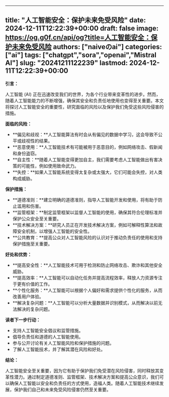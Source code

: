 
---
title: "人工智能安全：保护未来免受风险"
date: 2024-12-11T12:22:39+00:00
draft: false
image: https://og.g0f.cn/api/og?title=人工智能安全：保护未来免受风险
authors: ["naiveのai"]
categories: ["ai"]
tags: ["chatgpt","sora","openai","Mistral AI"]
slug: "20241211122239"
lastmod: 2024-12-11T12:22:39+00:00
---
**引言：**

人工智能 (AI) 正在迅速改变我们的世界，为各个行业带来变革性的进步。然而，随着人工智能能力的不断增强，确保其安全和负责任地使用也变得至关重要。本文将探讨人工智能安全的重要性，研究面临的风险以及保护我们免受这些风险侵害的措施。

**面临的风险：**

* **偏见和歧视：**人工智能算法有时会从有偏见的数据中学习，这会导致不公平或歧视性的结果。
* **恶意使用：**人工智能技术有可能被用于恶意目的，例如网络攻击、假新闻和身份盗窃。
* **自主性：**随着人工智能变得更加自主，我们需要考虑人工智能做出有害决策的可能性，例如使用致命武力。
* **失控：**如果人工智能系统变得太复杂或太强大，它们可能会失控，对人类构成威胁。

**保护措施：**

* **道德准则：**建立明确的道德准则，指导人工智能开发和使用，将有助于防止滥用和伤害。
* **监管框架：**制定监管框架以监督人工智能的使用，确保其符合伦理标准并保护公众安全至关重要。
* **技术解决方案：**研究人员正在开发技术解决方案，例如可解释性算法和故障安全机制，以增强人工智能的安全性。
* **公共教育：**提高公众对人工智能风险的认识对于推动负责任的使用和支持保护措施至关重要。

**好处和优势：**

* **提高安全性：**人工智能技术可用于检测和防止网络攻击、欺诈和其他安全威胁。
* **提高效率：**人工智能可以自动化任务并提高流程效率，释放人力资源专注于更有价值的工作。
* **个性化服务：**人工智能可以根据个人偏好和需求提供个性化的服务，从而改善用户体验。
* **解决复杂问题：**人工智能可以分析大量数据并识别模式，从而解决以前无法解决的复杂问题。

**读者下一步行动：**

* 支持人工智能安全倡议和监管措施。
* 倡导负责任和道德的人工智能使用。
* 参与公开讨论有关人工智能风险和保护措施的问题。
* 了解人工智能技术，并了解其潜在风险和好处。

**结论：**

人工智能安全至关重要，因为它有助于保护我们免受潜在风险侵害，同时释放其变革性潜力。通过制定道德准则、监管框架、技术解决方案和提高公众意识，我们可以确保人工智能以安全和负责任的方式使用，造福人类。随着人工智能技术继续发展，保护我们自己和未来免受风险侵害仍然至关重要。